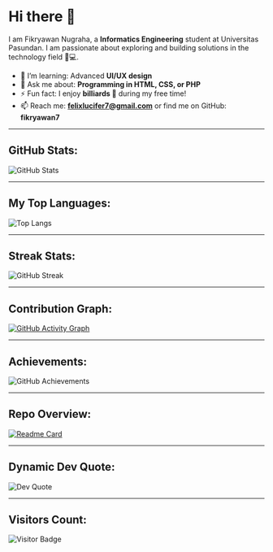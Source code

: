 # Hi there 👋

I am Fikryawan Nugraha, a **Informatics Engineering** student at Universitas Pasundan. I am passionate about exploring and building solutions in the technology field 🚀💻.

- 🌱 I’m learning: Advanced **UI/UX design**  
- 💬 Ask me about: **Programming in HTML, CSS, or PHP**  
- ⚡ Fun fact: I enjoy **billiards 🎱** during my free time!  
- 📫 Reach me: **felixlucifer7@gmail.com** or find me on GitHub: **fikryawan7**  

---

## GitHub Stats:

![GitHub Stats](https://github-readme-stats.vercel.app/api?username=fikryawan7&show_icons=true&theme=radical)

---

## My Top Languages:

![Top Langs](https://github-readme-stats.vercel.app/api/top-langs/?username=fikryawan7&layout=compact&langs_count=6&theme=dark)

---

## Streak Stats:

![GitHub Streak](https://streak-stats.demolab.com/?user=fikryawan7&theme=radical)

---

## Contribution Graph:

[![GitHub Activity Graph](https://github-readme-activity-graph.vercel.app/graph?username=fikryawan7&theme=radical)](https://github.com/ashutosh00710/github-readme-activity-graph)

---

## Achievements:

![GitHub Achievements](https://github-profile-trophy.vercel.app/?username=fikryawan7&theme=radical&no-frame=true&column=4)

---

## Repo Overview:

[![Readme Card](https://github-readme-stats.vercel.app/api/pin/?username=fikryawan7&repo=REPO_NAME&theme=radical)](https://github.com/fikryawan7/REPO_NAME)

---

## Dynamic Dev Quote:

![Dev Quote](https://quotes-github-readme.vercel.app/api?type=horizontal&theme=radical)

---

## Visitors Count:

![Visitor Badge](https://visitor-badge.laobi.icu/badge?page_id=fikryawan7.fikryawan7)


